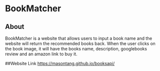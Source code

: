 # BookMatcher

## About
BookMatcher is a website that allows users to input a book name and the website will return the recommended books back. When the user clicks on the book image, it will have the books name, description, googlebooks review and an amazon link to buy it. 

##Website Link
https://masontang.github.io/booksapi/
